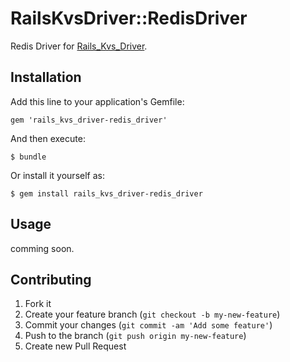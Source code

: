 # RailsKvsDriver::RedisDriver

Redis Driver for [Rails_Kvs_Driver](https://github.com/alfa-jpn/rails-kvs-driver).

## Installation

Add this line to your application's Gemfile:

    gem 'rails_kvs_driver-redis_driver'

And then execute:

    $ bundle

Or install it yourself as:

    $ gem install rails_kvs_driver-redis_driver

## Usage

comming soon.

## Contributing

1. Fork it
2. Create your feature branch (`git checkout -b my-new-feature`)
3. Commit your changes (`git commit -am 'Add some feature'`)
4. Push to the branch (`git push origin my-new-feature`)
5. Create new Pull Request
